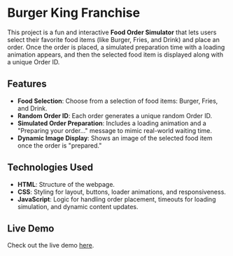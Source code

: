 # Burger King Franchise

This project is a fun and interactive **Food Order Simulator** that lets users select their favorite food items (like Burger, Fries, and Drink) and place an order. Once the order is placed, a simulated preparation time with a loading animation appears, and then the selected food item is displayed along with a unique Order ID.

## Features

- **Food Selection**: Choose from a selection of food items: Burger, Fries, and Drink.
- **Random Order ID**: Each order generates a unique random Order ID.
- **Simulated Order Preparation**: Includes a loading animation and a "Preparing your order..." message to mimic real-world waiting time.
- **Dynamic Image Display**: Shows an image of the selected food item once the order is "prepared."

## Technologies Used

- **HTML**: Structure of the webpage.
- **CSS**: Styling for layout, buttons, loader animations, and responsiveness.
- **JavaScript**: Logic for handling order placement, timeouts for loading simulation, and dynamic content updates.

## Live Demo

Check out the live demo [here](https://burger-king-franchise-sufiyan.netlify.app/).
